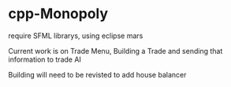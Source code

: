 # cpp-Monopoly

require SFML librarys, using eclipse mars

Current work is on Trade Menu, Building a Trade and sending that information to trade AI

Building will need to be revisted to add house balancer
